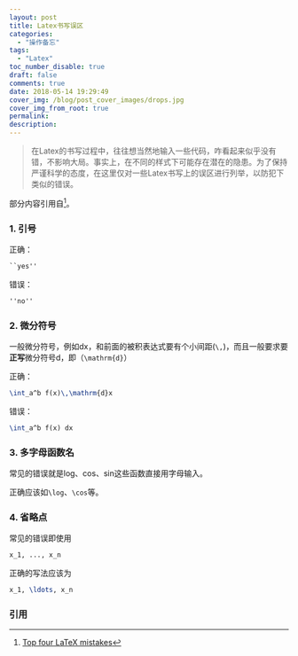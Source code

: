 ```yaml
---
layout: post
title: Latex书写误区
categories:
  - "操作备忘"
tags:
  - "Latex"
toc_number_disable: true
draft: false
comments: true
date: 2018-05-14 19:29:49
cover_img: /blog/post_cover_images/drops.jpg
cover_img_from_root: true
permalink:
description:
---
```


> 在Latex的书写过程中，往往想当然地输入一些代码，咋看起来似乎没有错，不影响大局。事实上，在不同的样式下可能存在潜在的隐患。为了保持严谨科学的态度，在这里仅对一些Latex书写上的误区进行列举，以防犯下类似的错误。

部分内容引用自[^1]。

### 1. 引号

正确：
```latex
``yes''
```

错误：
```latex
''no''
```

### 2. 微分符号

一般微分符号，例如dx，和前面的被积表达式要有个小间距(`\,`)，而且一般要求要**正写**微分符号d，即（`\mathrm{d}`）

正确：
```latex
\int_a^b f(x)\,\mathrm{d}x
```

错误：
```latex
\int_a^b f(x) dx
```

### 3. 多字母函数名

常见的错误就是log、cos、sin这些函数直接用字母输入。

正确应该如`\log`、`\cos`等。

### 4. 省略点

常见的错误即使用

```latex
x_1, ..., x_n
```

正确的写法应该为

```latex
x_1, \ldots, x_n
```


### 引用

[^1]: [Top four LaTeX mistakes](https://www.johndcook.com/blog/2010/02/15/top-latex-mistakes/)
